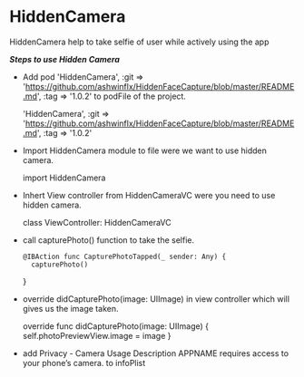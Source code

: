 # HiddenCamera
HiddenCamera help to take selfie of user while actively using the app  

*****Steps to use Hidden Camera*****

- Add pod 'HiddenCamera', :git => 'https://github.com/ashwinflx/HiddenFaceCapture/blob/master/README.md', :tag => '1.0.2' to podFile of the project.

    'HiddenCamera', :git => 'https://github.com/ashwinflx/HiddenFaceCapture/blob/master/README.md', :tag => '1.0.2'
    
- Import HiddenCamera module to file were we want to use hidden camera.

   import HiddenCamera
    
- Inhert View controller from HiddenCameraVC were you need to use hidden camera.

    class ViewController: HiddenCameraVC
    
- call capturePhoto() function to take the selfie.

      @IBAction func CapturePhotoTapped(_ sender: Any) {
        capturePhoto()
     }
     
- override  didCapturePhoto(image: UIImage) in view controller which will gives us the image taken.

     override func didCapturePhoto(image: UIImage) {
        self.photoPreviewView.image = image
    }
    
- add <key>Privacy - Camera Usage Description</key>
<string>APPNAME requires access to your phone’s camera.</string> to infoPlist
